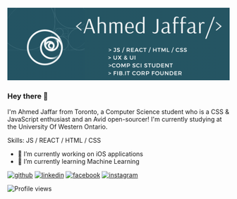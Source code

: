 

![Computer Science Student](https://github.com/Ajaffar1/Ajaffar1/blob/main/Screen%20Shot%202021-12-20%20at%204.52.45%20AM.png?raw=true)

### Hey there 👋

I'm Ahmed Jaffar from Toronto, a Computer Science student who is a CSS & JavaScript enthusiast and an Avid open-sourcer! I'm currently studying at the University Of Western Ontario.

Skills: JS / REACT / HTML / CSS 

- 🔭 I’m currently working on iOS applications 
- 🌱 I’m currently learning Machine Learning  


[<img src='https://cdn.jsdelivr.net/npm/simple-icons@3.0.1/icons/github.svg' alt='github' height='40'>](https://github.com/ajaffar1)  [<img src='https://cdn.jsdelivr.net/npm/simple-icons@3.0.1/icons/linkedin.svg' alt='linkedin' height='40'>](https://www.linkedin.com/in/Ahmed-Jaffar/)  [<img src='https://cdn.jsdelivr.net/npm/simple-icons@3.0.1/icons/facebook.svg' alt='facebook' height='40'>](https://www.facebook.com/jamal.jaffar.90)  [<img src='https://cdn.jsdelivr.net/npm/simple-icons@3.0.1/icons/instagram.svg' alt='instagram' height='40'>](https://www.instagram.com/_ajaffar/)  




![Profile views](https://gpvc.arturio.dev/ajaffar1)  
